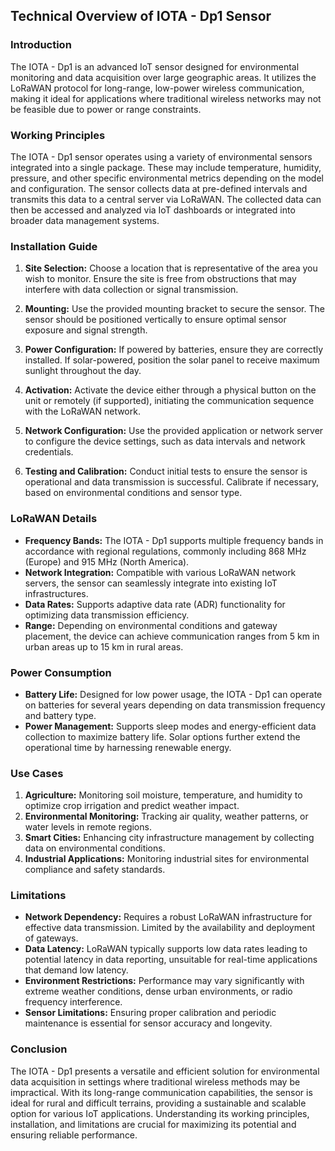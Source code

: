 ## Technical Overview of IOTA - Dp1 Sensor

### Introduction
The IOTA - Dp1 is an advanced IoT sensor designed for environmental monitoring and data acquisition over large geographic areas. It utilizes the LoRaWAN protocol for long-range, low-power wireless communication, making it ideal for applications where traditional wireless networks may not be feasible due to power or range constraints.

### Working Principles
The IOTA - Dp1 sensor operates using a variety of environmental sensors integrated into a single package. These may include temperature, humidity, pressure, and other specific environmental metrics depending on the model and configuration. The sensor collects data at pre-defined intervals and transmits this data to a central server via LoRaWAN. The collected data can then be accessed and analyzed via IoT dashboards or integrated into broader data management systems.

### Installation Guide
1. **Site Selection:** Choose a location that is representative of the area you wish to monitor. Ensure the site is free from obstructions that may interfere with data collection or signal transmission.

2. **Mounting:** Use the provided mounting bracket to secure the sensor. The sensor should be positioned vertically to ensure optimal sensor exposure and signal strength.

3. **Power Configuration:** If powered by batteries, ensure they are correctly installed. If solar-powered, position the solar panel to receive maximum sunlight throughout the day.

4. **Activation:** Activate the device either through a physical button on the unit or remotely (if supported), initiating the communication sequence with the LoRaWAN network.

5. **Network Configuration:** Use the provided application or network server to configure the device settings, such as data intervals and network credentials.

6. **Testing and Calibration:** Conduct initial tests to ensure the sensor is operational and data transmission is successful. Calibrate if necessary, based on environmental conditions and sensor type.

### LoRaWAN Details
- **Frequency Bands:** The IOTA - Dp1 supports multiple frequency bands in accordance with regional regulations, commonly including 868 MHz (Europe) and 915 MHz (North America).
- **Network Integration:** Compatible with various LoRaWAN network servers, the sensor can seamlessly integrate into existing IoT infrastructures.
- **Data Rates:** Supports adaptive data rate (ADR) functionality for optimizing data transmission efficiency.
- **Range:** Depending on environmental conditions and gateway placement, the device can achieve communication ranges from 5 km in urban areas up to 15 km in rural areas.

### Power Consumption
- **Battery Life:** Designed for low power usage, the IOTA - Dp1 can operate on batteries for several years depending on data transmission frequency and battery type.
- **Power Management:** Supports sleep modes and energy-efficient data collection to maximize battery life. Solar options further extend the operational time by harnessing renewable energy.

### Use Cases
1. **Agriculture:** Monitoring soil moisture, temperature, and humidity to optimize crop irrigation and predict weather impact.
2. **Environmental Monitoring:** Tracking air quality, weather patterns, or water levels in remote regions.
3. **Smart Cities:** Enhancing city infrastructure management by collecting data on environmental conditions.
4. **Industrial Applications:** Monitoring industrial sites for environmental compliance and safety standards.

### Limitations
- **Network Dependency:** Requires a robust LoRaWAN infrastructure for effective data transmission. Limited by the availability and deployment of gateways.
- **Data Latency:** LoRaWAN typically supports low data rates leading to potential latency in data reporting, unsuitable for real-time applications that demand low latency.
- **Environment Restrictions:** Performance may vary significantly with extreme weather conditions, dense urban environments, or radio frequency interference.
- **Sensor Limitations:** Ensuring proper calibration and periodic maintenance is essential for sensor accuracy and longevity.

### Conclusion
The IOTA - Dp1 presents a versatile and efficient solution for environmental data acquisition in settings where traditional wireless methods may be impractical. With its long-range communication capabilities, the sensor is ideal for rural and difficult terrains, providing a sustainable and scalable option for various IoT applications. Understanding its working principles, installation, and limitations are crucial for maximizing its potential and ensuring reliable performance.